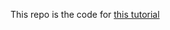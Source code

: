 This repo is the code for [this tutorial](https://learnmonkey.github.io/programming/python/cool-projects/number-guessing/)
